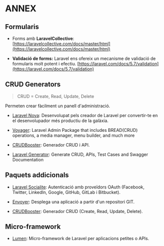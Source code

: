 # ANNEX

## Formularis

* Forms amb **LaravelCollective**: 
[https://laravelcollective.com/docs/master/html](https://laravelcollective.com/docs/master/html)

* **Validació de forms:** Laravel ens ofereix un mecanisme de validació de formularis molt potent i efectiu. 
[https://laravel.com/docs/5.7/validation](https://laravel.com/docs/5.7/validation)

## CRUD Generators 

> CRUD = Create, Read, Update, Delete

Permeten crear fàcilment un panell d'administració.

* [Laravel Nova](https://nova.laravel.com/): Desenvolupat pels creador de Laravel per convertir-te en el desenvolupador més productiu de la galàxia.

* [Voyager](https://laravelvoyager.com/): Laravel Admin Package that includes BREAD(CRUD) operations, a media manager, menu builder, and much more

* [CRUDBooster](http://crudbooster.com/): Generador CRUD  i API.

* [Laravel Generator](http://labs.infyom.com/laravelgenerator/):  Generate CRUD, APIs, Test Cases and Swagger Documentation

 

## Paquets addicionals



* [Laravel Socialite](https://laravel.com/docs/5.7/socialite): Autenticació amb proveïdors OAuth (Facebook, Twitter, LinkedIn, Google, GitHub, GitLab i Bitbucket).

* [Envoyer](https://envoyer.io/): Desplega una aplicació a partir d'un repositori GIT.

* [CRUDBooster](http://crudbooster.com/): Generador CRUD (Create, Read, Update, Delete).
## Micro-framework

* [Lumen](https://lumen.laravel.com/): Micro-framework de Laravel per aplicacions petites o APIs.

